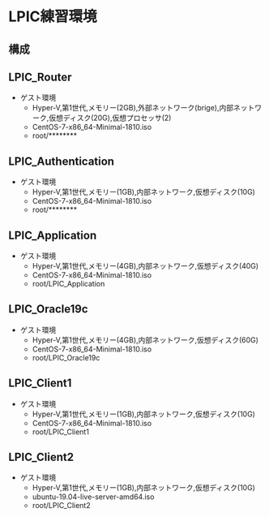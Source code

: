 # LPIC練習環境 #

## 構成 ##





## LPIC_Router ##

* ゲスト環境
  * Hyper-V,第1世代,メモリー(2GB),外部ネットワーク(brige),内部ネットワーク,仮想ディスク(20G),仮想プロセッサ(2)
  * CentOS-7-x86_64-Minimal-1810.iso
  * root/********

## LPIC_Authentication ##

* ゲスト環境
  * Hyper-V,第1世代,メモリー(1GB),内部ネットワーク,仮想ディスク(10G)
  * CentOS-7-x86_64-Minimal-1810.iso
  * root/********

## LPIC_Application ##

* ゲスト環境
  * Hyper-V,第1世代,メモリー(4GB),内部ネットワーク,仮想ディスク(40G)
  * CentOS-7-x86_64-Minimal-1810.iso
  * root/LPIC_Application

## LPIC_Oracle19c ##

* ゲスト環境
  * Hyper-V,第1世代,メモリー(4GB),内部ネットワーク,仮想ディスク(60G)
  * CentOS-7-x86_64-Minimal-1810.iso
  * root/LPIC_Oracle19c

## LPIC_Client1 ##

* ゲスト環境
  * Hyper-V,第1世代,メモリー(1GB),内部ネットワーク,仮想ディスク(10G)
  * CentOS-7-x86_64-Minimal-1810.iso
  * root/LPIC_Client1

## LPIC_Client2 ##

* ゲスト環境
  * Hyper-V,第1世代,メモリー(1GB),内部ネットワーク,仮想ディスク(10G)
  * ubuntu-19.04-live-server-amd64.iso
  * root/LPIC_Client2
